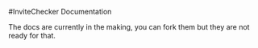 #InviteChecker Documentation

The docs are currently in the making, you can fork them but they are not ready for that.
